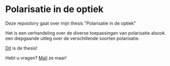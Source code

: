 # Polarisatie in de optiek #

Deze repository gaat over mijn thesis "Polarisatie in de optiek"

Het is een verhandeling over de diverse toepassingen van polarisatie alsook een diepgaande uitleg over de verschillende soorten polarisatie.

[Dit](Assets/ToepassingenVanPolarisatieInOptiek.pdf) is de thesis!

Hebt u vragen? [Mail](mailto:michael.redant2@telenet.be) ze maar!